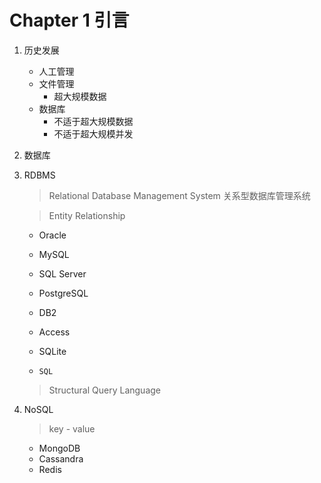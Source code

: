 # Chapter 1 引言

1. 历史发展
    - 人工管理
    - 文件管理
        - 超大规模数据
    - 数据库
        - 不适于超大规模数据
        - 不适于超大规模并发
2. 数据库
3. RDBMS

    > Relational Database Management System 关系型数据库管理系统
    
    > Entity Relationship
    
    - Oracle
    - MySQL
    - SQL Server
    - PostgreSQL
    - DB2
    - Access
    - SQLite
    
    - `SQL`
    
    > Structural Query Language
    
4. NoSQL
    
    > key - value
    
    - MongoDB
    - Cassandra
    - Redis
